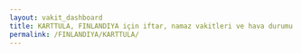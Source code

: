 ```yaml
---
layout: vakit_dashboard
title: KARTTULA, FINLANDIYA için iftar, namaz vakitleri ve hava durumu - ilçe/eyalet seç
permalink: /FINLANDIYA/KARTTULA/
---
```


<script type="text/javascript">
  var GLOBAL_COUNTRY = 'FINLANDIYA';
  var GLOBAL_CITY = 'KARTTULA';
  var GLOBAL_STATE = '';
  var lat = 72;
  var lon = 21;
</script>
